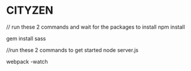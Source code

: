 # CITYZEN

// run these 2 commands and wait for the packages to install
npm install

gem install sass


//run these 2 commands to get started
node server.js

webpack -watch